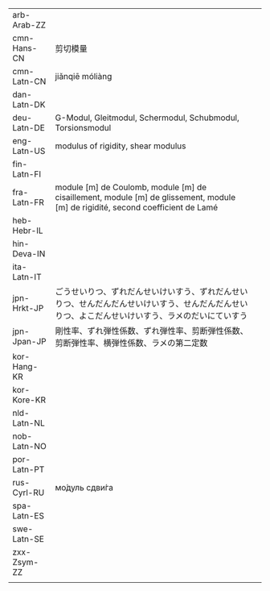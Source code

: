 | | | |
|-|-|-|
| arb-Arab-ZZ |  |  |
| cmn-Hans-CN | 剪切模量 |  |
| cmn-Latn-CN | jiǎnqiē móliàng |  |
| dan-Latn-DK |  |  |
| deu-Latn-DE | G-Modul, Gleitmodul, Schermodul, Schubmodul, Torsionsmodul |  |
| eng-Latn-US | modulus of rigidity, shear modulus |  |
| fin-Latn-FI |  |  |
| fra-Latn-FR | module [m] de Coulomb, module [m] de cisaillement, module [m] de glissement, module [m] de rigidité, second coefficient de Lamé |  |
| heb-Hebr-IL |  |  |
| hin-Deva-IN |  |  |
| ita-Latn-IT |  |  |
| jpn-Hrkt-JP | ごうせいりつ、ずれだんせいけいすう、ずれだんせいりつ、せんだんだんせいけいすう、せんだんだんせいりつ、よこだんせいけいすう、ラメのだいにていすう |  |
| jpn-Jpan-JP | 剛性率、ずれ弾性係数、ずれ弾性率、剪断弾性係数、剪断弾性率、横弾性係数、ラメの第二定数 |  |
| kor-Hang-KR |  |  |
| kor-Kore-KR |  |  |
| nld-Latn-NL |  |  |
| nob-Latn-NO |  |  |
| por-Latn-PT |  |  |
| rus-Cyrl-RU | мо́дуль сдви́га |  |
| spa-Latn-ES |  |  |
| swe-Latn-SE |  |  |
| zxx-Zsym-ZZ |  |  |
|  |  |  |
